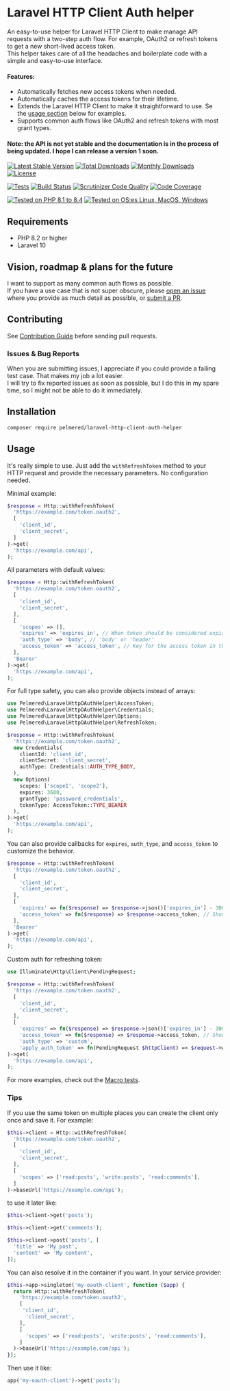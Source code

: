 

# Laravel HTTP Client Auth helper

An easy-to-use helper for Laravel HTTP Client to make manage API requests with a two-step auth flow. 
For example, OAuth2 or refresh tokens to get a new short-lived access token.\
This helper takes care of all the headaches and boilerplate code with a simple and easy-to-use interface.

#### Features:

- Automatically fetches new access tokens when needed.
- Automatically caches the access tokens for their lifetime.
- Extends the Laravel HTTP Client to make it straightforward to use. Se the [usage section](#usage) below for examples. 
- Supports common auth flows like OAuth2 and refresh tokens with most grant types.

#### Note: the API is not yet stable and the documentation is in the process of being updated. I hope I can release a version 1 soon.

[![Latest Stable Version](https://poser.pugx.org/pelmered/laravel-http-client-auth-helper/v/stable)](https://packagist.org/packages/pelmered/laravel-http-client-auth-helper)
[![Total Downloads](https://poser.pugx.org/pelmered/laravel-http-client-auth-helper/d/total)](//packagist.org/packages/pelmered/laravel-http-client-auth-helper)
[![Monthly Downloads](https://poser.pugx.org/pelmered/laravel-http-client-auth-helper/d/monthly)](//packagist.org/packages/pelmered/laravel-http-client-auth-helper)
[![License](https://poser.pugx.org/pelmered/laravel-http-client-auth-helper/license)](https://packagist.org/packages/pelmered/laravel-http-client-auth-helper)

[![Tests](https://github.com/pelmered/laravel-http-client-auth-helper/actions/workflows/tests.yml/badge.svg?branch=main)](https://github.com/pelmered/laravel-http-client-auth-helper/actions/workflows/tests.yml)
[![Build Status](https://scrutinizer-ci.com/g/pelmered/laravel-http-client-auth-helper/badges/build.png?b=main)](https://scrutinizer-ci.com/g/pelmered/laravel-http-client-auth-helper/build-status/main)
[![Scrutinizer Code Quality](https://scrutinizer-ci.com/g/pelmered/laravel-http-client-auth-helper/badges/quality-score.png?b=main)](https://scrutinizer-ci.com/g/pelmered/laravel-http-client-auth-helper/?branch=master)
[![Code Coverage](https://scrutinizer-ci.com/g/pelmered/laravel-http-client-auth-helper/badges/coverage.png?b=main)](https://scrutinizer-ci.com/g/pelmered/laravel-http-client-auth-helper/?branch=main)

[![Tested on PHP 8.1 to 8.4](https://img.shields.io/badge/Tested%20on%20PHP-8.1%20|%208.2%20|%208.3%20|%208.4-brightgreen.svg?maxAge=2419200)](https://github.com/pelmered/filament-money-field/actions/workflows/tests.yml)
[![Tested on OS:es Linux, MacOS, Windows](https://img.shields.io/badge/Tested%20on%20lastest%20versions%20of-%20Ubuntu%20|%20MacOS%20|%20Windows-brightgreen.svg?maxAge=2419200)](https://github.com/pelmered/laravel-http-client-auth-helper/actions/workflows/tests.yml)

## Requirements

- PHP 8.2 or higher
- Laravel 10

## Vision, roadmap & plans for the future

I want to support as many common auth flows as possible.\
If you have a use case that is not super obscure,
please [open an issue](https://github.com/pelmered/laravel-http-client-auth-helper/issues/new) where you provide as much detail as possible,
or [submit a PR](https://github.com/pelmered/laravel-http-client-auth-helper/pulls).

## Contributing

See [Contribution Guide](.github/CONTRIBUTING.md) before sending pull requests.

### Issues & Bug Reports

When you are submitting issues, I appreciate if you could provide a failing test case. That makes my job a lot easier.\
I will try to fix reported issues as soon as possible, but I do this in my spare time, so I might not be able to do it immediately.

## Installation

```bash
composer require pelmered/laravel-http-client-auth-helper
```

## Usage

It's really simple to use. Just add the `withRefreshToken` method to your HTTP request and provide the necessary parameters. No configuration needed.

Minimal example:
```php
$response = Http::withRefreshToken(
  'https://example.com/token.oauth2',
  [
    'client_id',
    'client_secret',
  ]
)->get(
  'https://example.com/api',
);
```

All parameters with default values:
```php
$response = Http::withRefreshToken(
  'https://example.com/token.oauth2',
  [
    'client_id',
    'client_secret',
  ],
  [
    'scopes' => [],
    'expires' => 'expires_in', // When token should be considered expired. A string key in the response JSON for the expiration. We try to parse different formats and then remove 1 minute to be on the safe side.
    'auth_type' => 'body', // 'body' or 'header'
    'access_token' => 'access_token', // Key for the access token in the response JSON
  ],
  'Bearer'
)->get(
  'https://example.com/api',
);
```

For full type safety, you can also provide objects instead of arrays:
```php
use Pelmered\LaravelHttpOAuthHelper\AccessToken;
use Pelmered\LaravelHttpOAuthHelper\Credentials;
use Pelmered\LaravelHttpOAuthHelper\Options;
use Pelmered\LaravelHttpOAuthHelper\RefreshToken;

$response = Http::withRefreshToken(
  'https://example.com/token.oauth2',
  new Credentials(
    clientId: 'client_id',
    clientSecret: 'client_secret',
    authType: Credentials::AUTH_TYPE_BODY,
  ),
  new Options(
    scopes: ['scope1', 'scope2'],
    expires: 3600,
    grantType: 'password_credentials',
    tokenType: AccessToken::TYPE_BEARER
  ),
)->get(
  'https://example.com/api',
);
```

You can also provide callbacks for `expires`, `auth_type`, and `access_token` to customize the behavior.
```php
$response = Http::withRefreshToken(
  'https://example.com/token.oauth2',
  [
    'client_id',
    'client_secret',
  ],
  [
    'expires' => fn($response) => $response->json()['expires_in'] - 300, // Should return the ttl in seconds that has been parsed from the response and can be manipulated as you want.
    'access_token' => fn($response) => $response->access_token, // Should return the access token that has been parsed from the response.
  ],
  'Bearer'
)->get(
  'https://example.com/api',
);
```

Custom auth for refreshing token:

```php
use Illuminate\Http\Client\PendingRequest;

$response = Http::withRefreshToken(
  'https://example.com/token.oauth2',
  [
    'client_id',
    'client_secret',
  ],
  [
    'expires' => fn($response) => $response->json()['expires_in'] - 300, // Should return the ttl in seconds that has been parsed from the response and can be manipulated as you want.
    'access_token' => fn($response) => $response->access_token, // Should return the access token that has been parsed from the response.
    'auth_type' => 'custom',
    'apply_auth_token' => fn(PendingRequest $httpClient) => $request->withHeader('Authorization', 'Bearer ' . $token),
)->get(
  'https://example.com/api',
);
```

For more examples, check out the [Macro tests](tests/Unit/MacroTest.php).

### Tips

If you use the same token on multiple places you can create the client only once and save it. For example:
```php
$this->client = Http::withRefreshToken(
  'https://example.com/token.oauth2',
  [
    'client_id',
    'client_secret',
  ],
  [
    'scopes' => ['read:posts', 'write:posts', 'read:comments'],
  ]
)->baseUrl('https://example.com/api');
```

to use it later like:
```php
$this->client->get('posts');

$this->client->get('comments');

$this->client->post('posts', [
  'title' => 'My post',
  'content' => 'My content',
]);
```

You can also resolve it in the container if you want.
In your service provider:
```php
$this->app->singleton('my-oauth-client', function ($app) {
  return Http::withRefreshToken(
    'https://example.com/token.oauth2',
    [
     'client_id',
      'client_secret',
    ],
    [
      'scopes' => ['read:posts', 'write:posts', 'read:comments'],
    ]
  )->baseUrl('https://example.com/api');
});
```

Then use it like:
```php
app('my-oauth-client')->get('posts');
```
